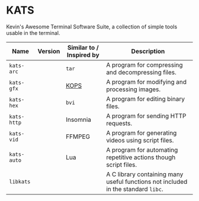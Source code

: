 # KATS
Kevin's Awesome Terminal Software Suite, a collection of simple tools usable in the terminal.

|     Name    |  Version  |                   Similar to / Inspired by                          | Description |
|-------------|-----------|---------------------------------------------------------------------|-------------|
| `kats-arc`  |           | `tar`                                                               | A program for compressing and decompressing files. |
| `kats-gfx`  |           | [KOPS](https://github.com/kevidryon2/OpenPixel)                     | A program for modifying and processing images. |
| `kats-hex`  |           | `bvi`                                                               | A program for editing binary files. |
| `kats-http` |           | Insomnia                                                            | A program for sending HTTP requests. |
| `kats-vid`  |           | FFMPEG                                                              | A program for generating videos using script files. |
| `kats-auto` |           | Lua                                                                 | A program for automating repetitive actions though script files. |
| `libkats`   |           |                                                                     | A C library containing many useful functions not included in the standard `libc`. |
